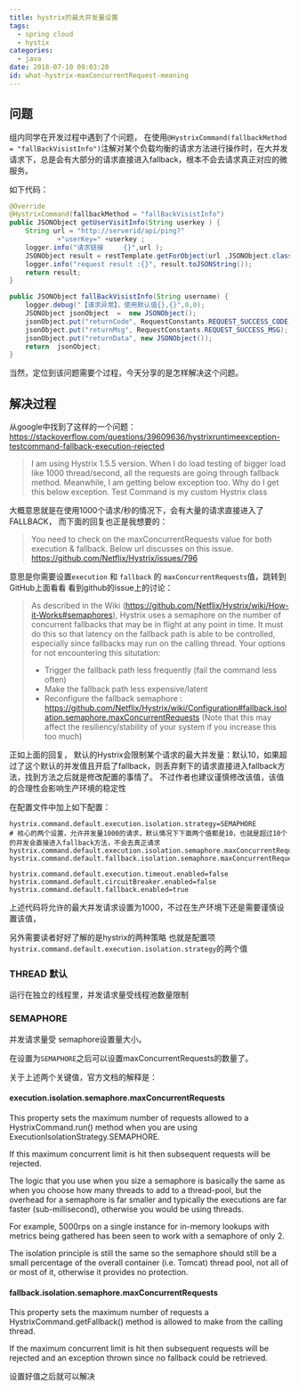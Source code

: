 ```yaml
---
title: hystrix的最大并发量设置
tags:
  - spring cloud
  - hystix
categories:
  - java
date: 2018-07-10 09:03:20
id: what-hystrix-maxConcurrentRequest-meaning
---
```




## 问题

组内同学在开发过程中遇到了个问题，
在使用`@HystrixCommand(fallbackMethod = "fallBackVisistInfo")`注解对某个负载均衡的请求方法进行操作时，在大并发请求下，总是会有大部分的请求直接进入fallback，根本不会去请求真正对应的微服务。

如下代码：
<!-- more -->

``` java
@Override
@HystrixCommand(fallbackMethod = "fallBackVisistInfo")
public JSONObject getUserVisitInfo(String userkey ) {
    String url = "http://serverid/api/ping?"
            +"userKey=" +userkey ;
    logger.info("请求链接     {}",url );
    JSONObject result = restTemplate.getForObject(url ,JSONObject.class);
    logger.info("request result :{}", result.toJSONString());
    return result;
}

public JSONObject fallBackVisistInfo(String username) {
    logger.debug("【请求异常】，使用默认值{},{}",0,0);
    JSONObject jsonObject  =  new JSONObject();
    jsonObject.put("returnCode", RequestConstants.REQUEST_SUCCESS_CODE);
    jsonObject.put("returnMsg", RequestConstants.REQUEST_SUCCESS_MSG);
    jsonObject.put("returnData", new JSONObject());
    return  jsonObject;
}
```
当然，定位到该问题需要个过程，今天分享的是怎样解决这个问题。

## 解决过程
从google中找到了这样的一个问题：
https://stackoverflow.com/questions/39609636/hystrixruntimeexception-testcommand-fallback-execution-rejected

> I am using Hystrix 1.5.5 version. When I do load testing of bigger load like 1000 thread/second, all the requests are going through fallback method. Meanwhile, I am getting below exception too. Why do I get this below exception. Test Command is my custom Hystrix class

大概意思就是在使用1000个请求/秒的情况下，会有大量的请求直接进入了FALLBACK，
而下面的回复也正是我想要的：

> You need to check on the maxConcurrentRequests value for both execution & fallback. Below url discusses on this issue.
> https://github.com/Netflix/Hystrix/issues/796

意思是你需要设置`execution` 和 `fallback` 的 `maxConcurrentRequests`值，跳转到GitHub上面看看
看到github的issue上的讨论：
> As described in the Wiki (https://github.com/Netflix/Hystrix/wiki/How-it-Works#semaphores), Hystrix uses a semaphore on the number of concurrent fallbacks that may be in flight at any point in time. It must do this so that latency on the fallback path is able to be controlled, especially since fallbacks may run on the calling thread.
> Your options for not encountering this situtation:
> - Trigger the fallback path less frequently (fail the command less often)
> - Make the fallback path less expensive/latent
> - Reconfigure the fallback semaphore : https://github.com/Netflix/Hystrix/wiki/Configuration#fallback.isolation.semaphore.maxConcurrentRequests (Note that this may affect the resiliency/stability of your system if you increase this too much)

正如上面的回复，
默认的Hystrix会限制某个请求的最大并发量：默认10，如果超过了这个默认的并发值且开启了fallback，则丢弃剩下的请求直接进入fallback方法，找到方法之后就是修改配置的事情了。
不过作者也建议谨慎修改该值，该值的合理性会影响生产环境的稳定性

在配置文件中加上如下配置：
```
hystrix.command.default.execution.isolation.strategy=SEMAPHORE
# 核心的两个设置，允许并发量1000的请求，默认情况下下面两个值都是10，也就是超过10个的并发会直接进入fallback方法，不会去真正请求
hystrix.command.default.execution.isolation.semaphore.maxConcurrentRequests=1000 
hystrix.command.default.fallback.isolation.semaphore.maxConcurrentRequests=1000

hystrix.command.default.execution.timeout.enabled=false 
hystrix.command.default.circuitBreaker.enabled=false
hystrix.command.default.fallback.enabled=true
```
上述代码将允许的最大并发请求设置为1000，不过在生产环境下还是需要谨慎设置该值，


另外需要读者好好了解的是hystrix的两种策略
也就是配置项`hystrix.command.default.execution.isolation.strategy`的两个值
### THREAD 默认
运行在独立的线程里，并发请求量受线程池数量限制


### SEMAPHORE
并发请求量受 semaphore设置量大小。

在设置为`SEMAPHORE`之后可以设置maxConcurrentRequests的数量了。

关于上述两个关键值，官方文档的解释是：
#### execution.isolation.semaphore.maxConcurrentRequests
This property sets the maximum number of requests allowed to a HystrixCommand.run() method when you are using ExecutionIsolationStrategy.SEMAPHORE.

If this maximum concurrent limit is hit then subsequent requests will be rejected.

The logic that you use when you size a semaphore is basically the same as when you choose how many threads to add to a thread-pool, but the overhead for a semaphore is far smaller and typically the executions are far faster (sub-millisecond), otherwise you would be using threads.

For example, 5000rps on a single instance for in-memory lookups with metrics being gathered has been seen to work with a semaphore of only 2.

The isolation principle is still the same so the semaphore should still be a small percentage of the overall container (i.e. Tomcat) thread pool, not all of or most of it, otherwise it provides no protection.



#### fallback.isolation.semaphore.maxConcurrentRequests
This property sets the maximum number of requests a HystrixCommand.getFallback() method is allowed to make from the calling thread.

If the maximum concurrent limit is hit then subsequent requests will be rejected and an exception thrown since no fallback could be retrieved.



设置好值之后就可以解决